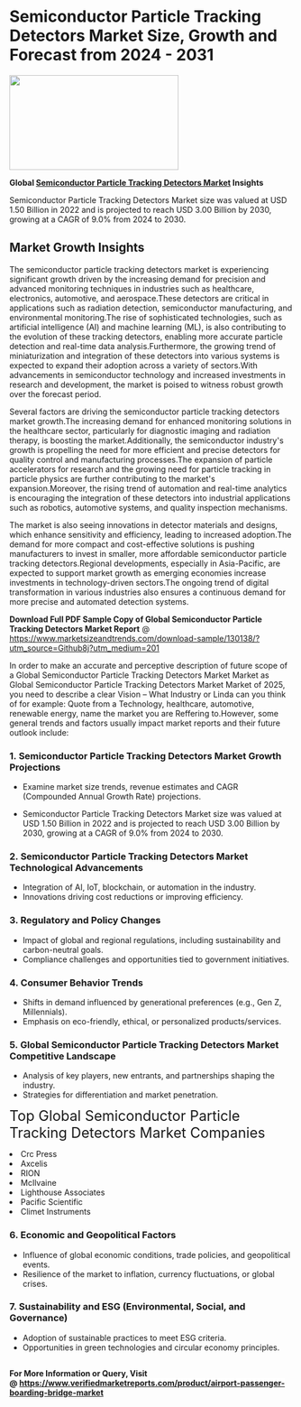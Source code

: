 <H1>Semiconductor Particle Tracking Detectors Market Size, Growth and Forecast from 2024 - 2031</H1><img class="aligncenter size-medium wp-image-584254" src="https://thirdeyenews.in/wp-content/uploads/2024/09/Global-Market-Research-300x168.jpeg" alt="" width="300" height="168" /><p><strong>Global&nbsp;<a href="https://www.marketsizeandtrends.com/download-sample/130138/?utm_source=Github8j?utm_medium=201">Semiconductor Particle Tracking Detectors Market</a> Insights</strong></p><p>Semiconductor Particle Tracking Detectors Market size was valued at USD 1.50 Billion in 2022 and is projected to reach USD 3.00 Billion by 2030, growing at a CAGR of 9.0% from 2024 to 2030.</p><p><h2>Market Growth Insights</h2> <p>The semiconductor particle tracking detectors market is experiencing significant growth driven by the increasing demand for precision and advanced monitoring techniques in industries such as healthcare, electronics, automotive, and aerospace.These detectors are critical in applications such as radiation detection, semiconductor manufacturing, and environmental monitoring.The rise of sophisticated technologies, such as artificial intelligence (AI) and machine learning (ML), is also contributing to the evolution of these tracking detectors, enabling more accurate particle detection and real-time data analysis.Furthermore, the growing trend of miniaturization and integration of these detectors into various systems is expected to expand their adoption across a variety of sectors.With advancements in semiconductor technology and increased investments in research and development, the market is poised to witness robust growth over the forecast period.</p> <p>Several factors are driving the semiconductor particle tracking detectors market growth.The increasing demand for enhanced monitoring solutions in the healthcare sector, particularly for diagnostic imaging and radiation therapy, is boosting the market.Additionally, the semiconductor industry's growth is propelling the need for more efficient and precise detectors for quality control and manufacturing processes.The expansion of particle accelerators for research and the growing need for particle tracking in particle physics are further contributing to the market's expansion.Moreover, the rising trend of automation and real-time analytics is encouraging the integration of these detectors into industrial applications such as robotics, automotive systems, and quality inspection mechanisms.</p> <p>The market is also seeing innovations in detector materials and designs, which enhance sensitivity and efficiency, leading to increased adoption.The demand for more compact and cost-effective solutions is pushing manufacturers to invest in smaller, more affordable semiconductor particle tracking detectors.Regional developments, especially in Asia-Pacific, are expected to support market growth as emerging economies increase investments in technology-driven sectors.The ongoing trend of digital transformation in various industries also ensures a continuous demand for more precise and automated detection systems.</p> <p><span class=""><strong>Download Full PDF Sample Copy of Global Semiconductor Particle Tracking Detectors Market Report</strong> @ <a href="https://www.marketsizeandtrends.com/download-sample/130138/?utm_source=Github8j?utm_medium=201" target="_blank">https://www.marketsizeandtrends.com/download-sample/130138/?utm_source=Github8j?utm_medium=201</a></span></p><p>In order to make an accurate and perceptive description of future scope of a Global&nbsp;Semiconductor Particle Tracking Detectors Market Market as Global&nbsp;Semiconductor Particle Tracking Detectors Market Market of 2025, you need to describe a clear Vision &ndash; What Industry or Linda can you think of for example: Quote from a Technology, healthcare, automotive, renewable energy, name the market you are Reffering to.However, some general trends and factors usually impact market reports and their future outlook include:</p><h3>1.&nbsp;<strong>Semiconductor Particle Tracking Detectors Market Growth Projections</strong></h3><ul><li>Examine market size trends, revenue estimates and CAGR (Compounded Annual Growth Rate) projections.</li><li><p>Semiconductor Particle Tracking Detectors Market size was valued at USD 1.50 Billion in 2022 and is projected to reach USD 3.00 Billion by 2030, growing at a CAGR of 9.0% from 2024 to 2030.</p></li></ul><h3>2.&nbsp;<strong>Semiconductor Particle Tracking Detectors Market Technological Advancements</strong></h3><ul><li>Integration of AI, IoT, blockchain, or automation in the industry.</li><li>Innovations driving cost reductions or improving efficiency.</li></ul><h3>3.&nbsp;<strong>Regulatory and Policy Changes</strong></h3><ul><li>Impact of global and regional regulations, including sustainability and carbon-neutral goals.</li><li>Compliance challenges and opportunities tied to government initiatives.</li></ul><h3>4.&nbsp;<strong>Consumer Behavior Trends</strong></h3><ul><li>Shifts in demand influenced by generational preferences (e.g., Gen Z, Millennials).</li><li>Emphasis on eco-friendly, ethical, or personalized products/services.</li></ul><h3>5.&nbsp;<strong>Global Semiconductor Particle Tracking Detectors Market Competitive Landscape</strong></h3><ul><li>Analysis of key players, new entrants, and partnerships shaping the industry.</li><li>Strategies for differentiation and market penetration.</li></ul><p data-pm-slice="1 1 []"><span style="color: inherit; font-family: inherit; font-size: 25px;">Top Global Semiconductor Particle Tracking Detectors Market Companies</span></p><div class="" data-test-id=""><p><li>Crc Press</li><li> Axcelis</li><li> RION</li><li> McIlvaine</li><li> Lighthouse Associates</li><li> Pacific Scientific</li><li> Climet Instruments</li></p></div><h3>6.&nbsp;<strong>Economic and Geopolitical Factors</strong></h3><ul><li>Influence of global economic conditions, trade policies, and geopolitical events.</li><li>Resilience of the market to inflation, currency fluctuations, or global crises.</li></ul><h3>7.&nbsp;<strong>Sustainability and ESG (Environmental, Social, and Governance)</strong></h3><ul><li>Adoption of sustainable practices to meet ESG criteria.</li><li>Opportunities in green technologies and circular economy principles.</li></ul><h2><strong style="font-size: 14px;">For More Information or Query, Visit @&nbsp;</strong><a style="background-color: #ffffff; font-size: 14px;" href="https://www.marketsizeandtrends.com/report/semiconductor-particle-tracking-detectors-market/" target="_blank">https://www.verifiedmarketreports.com/product/airport-passenger-boarding-bridge-market</a></h2>